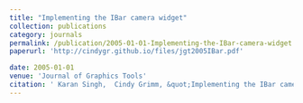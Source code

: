```yaml
---
title: "Implementing the IBar camera widget"
collection: publications
category: journals
permalink: /publication/2005-01-01-Implementing-the-IBar-camera-widget
paperurl: 'http://cindygr.github.io/files/jgt2005IBar.pdf'

date: 2005-01-01
venue: 'Journal of Graphics Tools'
citation: ' Karan Singh,  Cindy Grimm, &quot;Implementing the IBar camera widget.&quot; Journal of Graphics Tools, 2005.'
---
```


